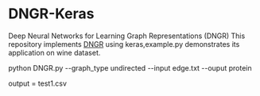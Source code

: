 # DNGR-Keras
Deep Neural Networks for Learning Graph Representations (DNGR)
This repository implements [DNGR](https://github.com/ShelsonCao/DNGR.git) using keras,example.py demonstrates its application on wine dataset. 


python DNGR.py --graph_type undirected  --input edge.txt --ouput protein 

output = test1.csv